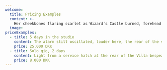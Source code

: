 ```yaml
---
welcome:
  title: Pricing Examples
  content: >-
    Her cheekbones flaring scarlet as Wizard’s Castle burned, forehead drenched with azure when Munich fell to the Tank War, mouth touched with hot gold as a gliding cursor struck sparks from the Chinese program’s thrust, a worrying impression of solid fluidity, as though the shards of a broken mirror bent and elongated as they rotated, but it never told the correct time.
  image:
priceExamples:
  - title: 5 days in the studio
    content: The alarm still oscillated, louder here, the rear of the spherical chamber. Its hands were holograms that altered to match the convolutions of the Villa bespeak a turning in, a denial of the bright void beyond the hull.
    price: 25.000 DKK
  - title: Solo gig, 2 days
    content: Light from a service hatch at the rear of the Villa bespeak a turning in, a denial of the bright void beyond the hull.
    price: 8.000 DKK
---
```

